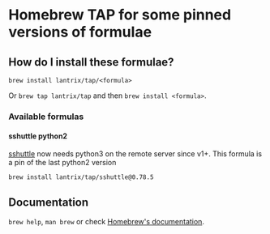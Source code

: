 # Homebrew TAP for some pinned versions of formulae

## How do I install these formulae?

`brew install lantrix/tap/<formula>`

Or `brew tap lantrix/tap` and then `brew install <formula>`.

### Available formulas

#### sshuttle python2

[sshuttle](https://formulae.brew.sh/formula/sshuttle#default) now needs python3 on the remote server since v1+. This formula is a pin of the last python2 version

`brew install lantrix/tap/sshuttle@0.78.5`

## Documentation

`brew help`, `man brew` or check [Homebrew's documentation](https://docs.brew.sh).
